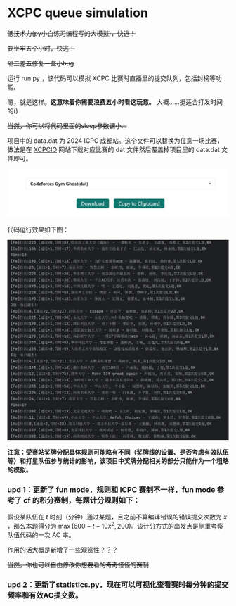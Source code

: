 # XCPC queue simulation

~~低技术力(py小白练习编程写的大模拟)，快逃！~~

~~要坐牢五个小时，快逃！~~

~~隔三差五修复一些小bug~~

运行 run.py ，该代码可以模拟 XCPC 比赛时直播里的提交队列，包括封榜等功能。

嗯，就是这样。**这意味着你需要浪费五小时看这玩意。** 大概......挺适合打发时间的()

~~当然，你可以将代码里面的sleep参数调小...~~

项目中的 data.dat 为 2024 ICPC 成都站。这个文件可以替换为任意一场比赛，做法是在 <a href="https://board.xcpcio.com/">XCPCIO</a> 网站下载对应比赛的 dat 文件然后覆盖掉项目里的 data.dat 文件即可。

![alt text](imgs/image.png)

代码运行效果如下图：

![alt text](imgs/image-1.png)

**注意：受赛站奖牌分配具体规则可能略有不同（奖牌线的设置、是否考虑有效队伍等）和打星队伍参与统计的影响，该项目中奖牌分配相关的部分只能作为一个粗略的模拟。**

### upd 1：更新了 fun mode，规则和 ICPC 赛制不一样，fun mode 参考了 cf 的积分赛制，每题计分规则如下：

假设某队伍在 $t$ 时刻（分钟）通过某题，且之前不算编译错误的错误提交次数为 $x$ ，那么本题得分为 $\max(600-t-10x^2,200)$。该计分方式的出发点是侧重考察队伍代码的一次 AC 率。

作用的话大概是新增了一些观赏性？？？

~~当然，你也可以自由修改你想要看的奇奇怪怪的赛制~~

### upd 2：更新了statistics.py，现在可以可视化查看赛时每分钟的提交频率和有效AC提交数。
